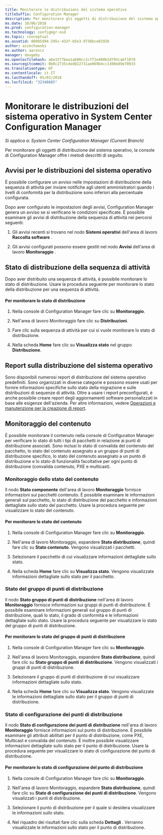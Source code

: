 ```yaml
---
title: Monitorare le distribuzioni del sistema operativo
titleSuffix: Configuration Manager
description: Per monitorare gli oggetti di distribuzione del sistema operativo, la console di Configuration Manager offre avvisi, report e diversi indicatori di stato.
ms.date: 10/06/2016
ms.prod: configuration-manager
ms.technology: configmgr-osd
ms.topic: conceptual
ms.assetid: 08085d94-295c-432f-b5e3-9736bce0193b
author: aczechowski
ms.author: aaroncz
manager: dougeby
ms.openlocfilehash: a6e15f7bea1a600cc2cff2e400b2d793cabf1078
ms.sourcegitcommit: 0b0c2735c4ed822731ae069b4cc1380e89e78933
ms.translationtype: HT
ms.contentlocale: it-IT
ms.lasthandoff: 05/03/2018
ms.locfileid: "32348685"
---
```

# <a name="monitor-operating-system-deployments-in-system-center-configuration-manager"></a>Monitorare le distribuzioni del sistema operativo in System Center Configuration Manager

*Si applica a: System Center Configuration Manager (Current Branch)*

Per monitorare gli oggetti di distribuzione del sistema operativo, la console di Configuration Manager offre i metodi descritti di seguito.  


##  <a name="BKMK_OSDAlerts"></a> Avvisi per le distribuzioni del sistema operativo  
 È possibile configurare un avviso nelle impostazioni di distribuzione della sequenza di attività per inviare notifiche agli utenti amministratori quando i livelli di conformità per la distribuzione sono inferiori alla percentuale configurata.  

 Dopo aver configurato le impostazioni degli avvisi, Configuration Manager genera un avviso se si verificano le condizioni specificate. È possibile esaminare gli avvisi di distribuzione della sequenza di attività nei percorsi seguenti:  

1.  Gli avvisi recenti si trovano nel nodo **Sistemi operativi** dell'area di lavoro **Raccolta software** .  

2.  Gli avvisi configurati possono essere gestiti nel nodo **Avvisi** dell'area di lavoro **Monitoraggio** .  

##  <a name="BKMK_TSDeployStatus"></a> Stato di distribuzione della sequenza di attività  
 Dopo aver distribuito una sequenza di attività, è possibile monitorare lo stato di distribuzione. Usare la procedura seguente per monitorare lo stato della distribuzione per una sequenza di attività.  

#### <a name="to-monitor-deployment-status"></a>Per monitorare lo stato di distribuzione  

1.  Nella console di Configuration Manager fare clic su **Monitoraggio**.  

2.  Nell'area di lavoro Monitoraggio fare clic su **Distribuzioni**.  

3.  Fare clic sulla sequenza di attività per cui si vuole monitorare lo stato di distribuzione.  

4.  Nella scheda **Home** fare clic su **Visualizza stato** nel gruppo **Distribuzione**.  

##  <a name="BKMK_TSReports"></a> Report sulla distribuzione del sistema operativo  
 Sono disponibili numerosi report di distribuzione del sistema operativo predefiniti. Sono organizzati in diverse categorie e possono essere usati per fornire informazioni specifiche sullo stato della migrazione e sulle distribuzioni di sequenze di attività. Oltre a usare i report preconfigurati, è anche possibile creare report degli aggiornamenti software personalizzati in base alle esigenze dell'azienda. Per altre informazioni, vedere [Operazioni e manutenzione per la creazione di report](../../core/servers/manage/operations-and-maintenance-for-reporting.md).  

##  <a name="BKMK_MonitorContent"></a> Monitoraggio del contenuto  
 È possibile monitorare il contenuto nella console di Configuration Manager per verificare lo stato di tutti i tipi di pacchetti in relazione ai punti di distribuzione associati. Sono inclusi lo stato di convalida del contenuto del pacchetto, lo stato del contenuto assegnato a un gruppo di punti di distribuzione specifico, lo stato del contenuto assegnato a un punto di distribuzione e lo stato di funzionalità facoltative per ogni punto di distribuzione (convalida contenuto, PXE e multicast).  

###  <a name="BKMK_ContentStatus"></a> Monitoraggio dello stato del contenuto  
 Il nodo **Stato componente** dell'area di lavoro **Monitoraggio** fornisce informazioni sui pacchetti contenuto. È possibile esaminare le informazioni generali sul pacchetto, lo stato di distribuzione del pacchetto e informazioni dettagliate sullo stato del pacchetto. Usare la procedura seguente per visualizzare lo stato del contenuto.  

#### <a name="to-monitor-content-status"></a>Per monitorare lo stato del contenuto  

1.  Nella console di Configuration Manager fare clic su **Monitoraggio**.  

2.  Nell'area di lavoro Monitoraggio, espandere **Stato distribuzione**, quindi fare clic su **Stato contenuto**. Vengono visualizzati i pacchetti.  

3.  Selezionare il pacchetto di cui visualizzare informazioni dettagliate sullo stato.  

4.  Nella scheda **Home** fare clic su **Visualizza stato**. Vengono visualizzate informazioni dettagliate sullo stato per il pacchetto.  

###  <a name="BKMK_DPGroupStatus"></a> Stato del gruppo di punti di distribuzione  
 Il nodo **Stato gruppo di punti di distribuzione** nell'area di lavoro **Monitoraggio** fornisce informazioni sui gruppi di punti di distribuzione. È possibile esaminare informazioni generali sul gruppo di punti di distribuzione, quali lo stato, il grado di conformità e le informazioni dettagliate sullo stato. Usare la procedura seguente per visualizzare lo stato del gruppo di punti di distribuzione.  

#### <a name="to-monitor-distribution-point-group-status"></a>Per monitorare lo stato del gruppo di punti di distribuzione  

1.  Nella console di Configuration Manager fare clic su **Monitoraggio**.  

2.  Nell'area di lavoro Monitoraggio, espandere **Stato distribuzione**, quindi fare clic su **Stato gruppo di punti di distribuzione**. Vengono visualizzati i gruppi di punti di distribuzione.  

3.  Selezionare il gruppo di punti di distribuzione di cui visualizzare informazioni dettagliate sullo stato.  

4.  Nella scheda **Home** fare clic su **Visualizza stato**. Vengono visualizzate le informazioni dettagliate sullo stato per il gruppo di punti di distribuzione.  

###  <a name="BKMK_DPConfigStatus"></a> Stato di configurazione dei punti di distribuzione  
 Il nodo **Stato di configurazione dei punti di distribuzione** nell'area di lavoro **Monitoraggio** fornisce informazioni sul punto di distribuzione. È possibile esaminare gli attributi abilitati per il punto di distribuzione, come PXE, Multicast e convalida del contenuto. È inoltre possibile visualizzare informazioni dettagliate sullo stato per il punto di distribuzione. Usare la procedura seguente per visualizzare lo stato di configurazione del punto di distribuzione.  

#### <a name="to-monitor-distribution-point-configuration-status"></a>Per monitorare lo stato di configurazione del punto di distribuzione  

1.  Nella console di Configuration Manager fare clic su **Monitoraggio**.  

2.  Nell'area di lavoro Monitoraggio, espandere **Stato distribuzione**, quindi fare clic su **Stato di configurazione dei punti di distribuzione**. Vengono visualizzati i punti di distribuzione.  

3.  Selezionare il punto di distribuzione per il quale si desidera visualizzare le informazioni sullo stato.  

4.  Nel riquadro dei risultati fare clic sulla scheda **Dettagli** . Verranno visualizzate le informazioni sullo stato per il punto di distribuzione.  
